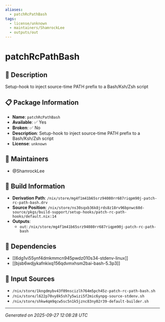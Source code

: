 ```yaml
---
aliases:
  - patchRcPathBash
tags:
  - license/unknown
  - maintainers/ShamrockLee
  - outputs/out
---
```


# patchRcPathBash

## 📝 Description

Setup-hook to inject source-time PATH prefix to a Bash/Ksh/Zsh script

## 📋 Package Information

- **Name**: `patchRcPathBash`
- **Available**: ✅ Yes
- **Broken**: ✅ No
- **Description**: Setup-hook to inject source-time PATH prefix to a Bash/Ksh/Zsh script
- **License**: `unknown`
## 👥 Maintainers

- @ShamrockLee


## 🔧 Build Information

- **Derivation Path**: `/nix/store/mg4f1m41b65srz94080rr687riqpm90j-patch-rc-path-bash.drv`
- **Source Position**: `/nix/store/ns30sqxb36k8jrds8z18rv96bpnwc60d-source/pkgs/build-support/setup-hooks/patch-rc-path-hooks/default.nix:14`
- **Outputs**:
  - `out`:  `/nix/store/mg4f1m41b65srz94080rr687riqpm90j-patch-rc-path-bash`

## 🔗 Dependencies

- [[6dg1vi55ynf4dmkmmcn945pwdz010s34-stdenv-linux]]
- [[bjsb6wdjykafnkixq156qdvmxhsm2bai-bash-5.3p3]]

## 📁 Input Sources

- `/nix/store/1kngdmybv43f09nscizlh764m5pch45z-patch-rc-path-bash.sh`
- `/nix/store/l622p70vy8k5sh7y5wizi5f2mic6ynpg-source-stdenv.sh`
- `/nix/store/shkw4qm9qcw5sc5n1k5jznc83ny02r39-default-builder.sh`

---
*Generated on 2025-09-27 12:08:28 UTC*
